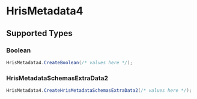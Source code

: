 # HrisMetadata4


## Supported Types

### Boolean

```csharp
HrisMetadata4.CreateBoolean(/* values here */);
```

### HrisMetadataSchemasExtraData2

```csharp
HrisMetadata4.CreateHrisMetadataSchemasExtraData2(/* values here */);
```
